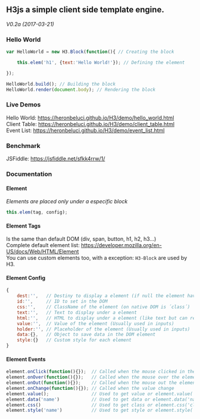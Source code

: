 ## H3js a simple client side template engine.
_V0.2a (2017-03-21)_<br>
### Hello World

```js
var HelloWorld = new H3.Block(function(){ // Creating the block

	this.elem('h1', {text:'Hello World!'}); // Defining the element

});

HelloWorld.build(); // Building the block
HelloWorld.render(document.body); // Rendering the block
```
### Live Demos

Hello World: https://heronbeluci.github.io/H3/demo/hello_world.html<br>
Client Table: https://heronbeluci.github.io/H3/demo/client_table.html<br>
Event List: https://heronbeluci.github.io/H3/demo/event_list.html

### Benchmark
JSFiddle: https://jsfiddle.net/sfkk4rrw/1/

### Documentation

#### Element
*Elements are placed only under a especific block*
```js
this.elem(tag, config);
```
#### Element Tags
Is the same than default DOM (div, span, button, h1, h2, h3...)<br>
Complete default element list: https://developer.mozilla.org/en-US/docs/Web/HTML/Element<br>
You can use custom elements too, with a exception: `H3-Block` are used by H3.

#### Element Config
```js
{
	dest:'',   // Destiny to display a element (if null the element have the block with destiny)
	id:'',     // ID to set in the DOM
	css:'',    // ClassName of the element (on native DOM is ´class´)
	text:'',   // Text to display under a element
	html:'',   // HTML to display under a element (like text but can render html syntaxes)
	value:'',  // Value of the element (Usually used in inputs)
	holder:'', // Placeholder of the element (Usually used in inputs)
	data:{},   // Object to save data in the DOM element
	style:{}   // Custom style for each element
}
```

#### Element Events
```js
element.onClick(function(){});  // Called when the mouse clicked in the element
element.onOver(function(){});   // Called when the mouse over the element
element.onOut(function(){});    // Called when the mouse out the element
element.onChange(function(){}); // Called when the value change
element.value();                // Used to get value or element.value('10') to set value
element.data('name')            // Used to get data or element.data('name', 'value') to set data
element.css()                   // Used to get class or element.css('class') to rewrite the class
element.style('name')           // Used to get style or element.style('name', 'value') to change the style
```

